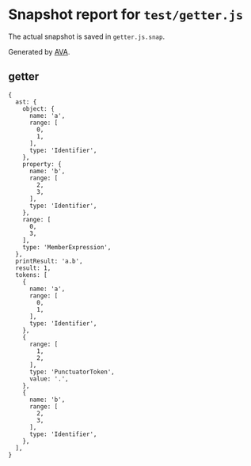 # Snapshot report for `test/getter.js`

The actual snapshot is saved in `getter.js.snap`.

Generated by [AVA](https://avajs.dev).

## getter

    {
      ast: {
        object: {
          name: 'a',
          range: [
            0,
            1,
          ],
          type: 'Identifier',
        },
        property: {
          name: 'b',
          range: [
            2,
            3,
          ],
          type: 'Identifier',
        },
        range: [
          0,
          3,
        ],
        type: 'MemberExpression',
      },
      printResult: 'a.b',
      result: 1,
      tokens: [
        {
          name: 'a',
          range: [
            0,
            1,
          ],
          type: 'Identifier',
        },
        {
          range: [
            1,
            2,
          ],
          type: 'PunctuatorToken',
          value: '.',
        },
        {
          name: 'b',
          range: [
            2,
            3,
          ],
          type: 'Identifier',
        },
      ],
    }
